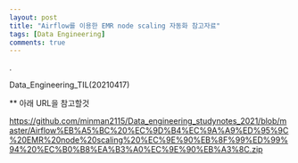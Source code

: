 ```yaml
---
layout: post
title: "Airflow를 이용한 EMR node scaling 자동화 참고자료"
tags: [Data Engineering]
comments: true
---
```


.

Data_Engineering_TIL(20210417)

** 아래 URL을 참고할것

https://github.com/minman2115/Data_engineering_studynotes_2021/blob/master/Airflow%EB%A5%BC%20%EC%9D%B4%EC%9A%A9%ED%95%9C%20EMR%20node%20scaling%20%EC%9E%90%EB%8F%99%ED%99%94%20%EC%B0%B8%EA%B3%A0%EC%9E%90%EB%A3%8C.zip